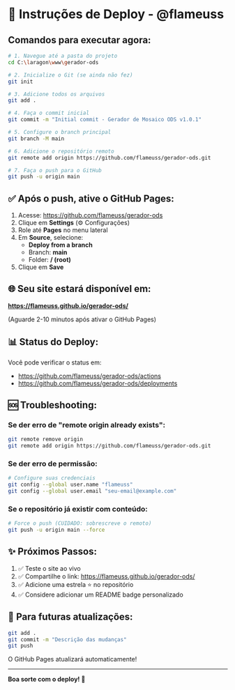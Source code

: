 # 🚀 Instruções de Deploy - @flameuss

## Comandos para executar agora:

```bash
# 1. Navegue até a pasta do projeto
cd C:\laragon\www\gerador-ods

# 2. Inicialize o Git (se ainda não fez)
git init

# 3. Adicione todos os arquivos
git add .

# 4. Faça o commit inicial
git commit -m "Initial commit - Gerador de Mosaico ODS v1.0.1"

# 5. Configure o branch principal
git branch -M main

# 6. Adicione o repositório remoto
git remote add origin https://github.com/flameuss/gerador-ods.git

# 7. Faça o push para o GitHub
git push -u origin main
```

## ✅ Após o push, ative o GitHub Pages:

1. Acesse: https://github.com/flameuss/gerador-ods
2. Clique em **Settings** (⚙️ Configurações)
3. Role até **Pages** no menu lateral
4. Em **Source**, selecione:
   - **Deploy from a branch**
   - Branch: **main**
   - Folder: **/ (root)**
5. Clique em **Save**

## 🌐 Seu site estará disponível em:

**https://flameuss.github.io/gerador-ods/**

(Aguarde 2-10 minutos após ativar o GitHub Pages)

## 📊 Status do Deploy:

Você pode verificar o status em:
- https://github.com/flameuss/gerador-ods/actions
- https://github.com/flameuss/gerador-ods/deployments

## 🆘 Troubleshooting:

### Se der erro de "remote origin already exists":
```bash
git remote remove origin
git remote add origin https://github.com/flameuss/gerador-ods.git
```

### Se der erro de permissão:
```bash
# Configure suas credenciais
git config --global user.name "flameuss"
git config --global user.email "seu-email@example.com"
```

### Se o repositório já existir com conteúdo:
```bash
# Force o push (CUIDADO: sobrescreve o remoto)
git push -u origin main --force
```

## ✨ Próximos Passos:

1. ✅ Teste o site ao vivo
2. ✅ Compartilhe o link: https://flameuss.github.io/gerador-ods/
3. ✅ Adicione uma estrela ⭐ no repositório
4. ✅ Considere adicionar um README badge personalizado

## 📝 Para futuras atualizações:

```bash
git add .
git commit -m "Descrição das mudanças"
git push
```

O GitHub Pages atualizará automaticamente!

---

**Boa sorte com o deploy! 🎉**